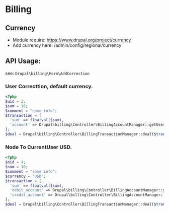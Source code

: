 # Billing

## Currency
 * Module require: https://www.drupal.org/project/currency
 * Add currency here: /admin/config/regional/currency


## API Usage:
see: `Drupal\billing\Form\AddCorrection`
### User Correcttion, default currency.
```php
<?php
$uid = 2;
$sum = 10;
$comment = "some info";
$transaction = [
  'sum' => floatval($sum),
  'account' => Drupal\billing\Controller\BillingAccountManager::getUserAccount($uid),
];
$deal = Drupal\billing\Controller\BillingTransactionManager::deal($transaction, $comment);
```
### Node To CurrentUser USD.
```php
<?php
$nid = 4;
$sum = 10;
$comment = "some info";
$currency = 'USD';
$transaction = [
  'sum' => floatval($sum),
  'debit_account' => Drupal\billing\Controller\BillingAccountManager::getCurrentAccount($currency),
  'credit_account' => Drupal\billing\Controller\BillingAccountManager::getAccount('node', $nid, $currency),
];
$deal = Drupal\billing\Controller\BillingTransactionManager::deal($transaction, $comment);
```
